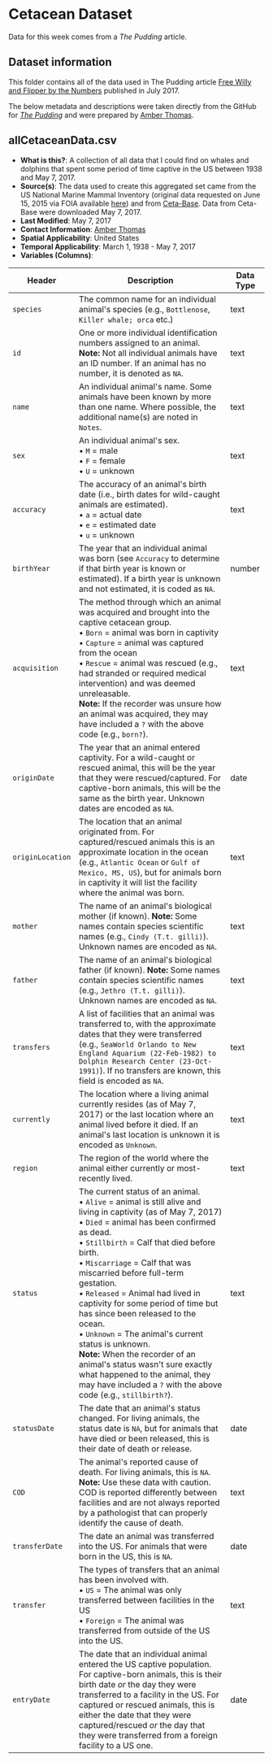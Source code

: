 # Cetacean Dataset

Data for this week comes from a *The Pudding* article. 

## Dataset information

This folder contains all of the data used in The Pudding article [Free Willy and Flipper by the Numbers](https://pudding.cool/2017/07/cetaceans/) published in July 2017. 

The below metadata and descriptions were taken directly from the GitHub for *[The Pudding](https://github.com/the-pudding/data/tree/master/cetaceans)* and were prepared by [Amber Thomas](https://twitter.com/proquesasker).

## allCetaceanData.csv

- 	**What is this?**: A collection of all data that I could find on whales and dolphins that spent some period of time captive in the US between 1938 and May 7, 2017. 
-   **Source(s)**: The data used to create this aggregated set came from the US National Marine Mammal Inventory (original data requested on June 15, 2015 via FOIA available [here](https://foiaonline.regulations.gov/foia/action/public/view/request?objectId=090004d28075988d)) and from [Ceta-Base](http://www.cetabase.org/). Data from Ceta-Base were downloaded May 7, 2017. 
-   **Last Modified**: May 7, 2017
-   **Contact Information**: [Amber Thomas](mailto:amber@polygraph.cool)
-   **Spatial Applicability**: United States
-   **Temporal Applicability**: March 1, 1938 - May 7, 2017
-   **Variables (Columns)**:

| Header | Description | Data Type |
|---|---|---|
| `species` | The common name for an individual animal's species (e.g., `Bottlenose`, `Killer whale; orca` etc.) | text |
| `id` | One or more individual identification numbers assigned to an animal. **Note:** Not all individual animals have an ID number. If an animal has no number, it is denoted as `NA`. | text |
| `name` | An individual animal's name. Some animals have been known by more than one name. Where possible, the additional name(s) are noted in `Notes`. | text |
| `sex` | An individual animal's sex. <br/>&bull; `M` = male<br/>&bull; `F` = female<br/>&bull; `U` = unknown | text |
| `accuracy` | The accuracy of an animal's birth date (i.e., birth dates for wild-caught animals are estimated). <br/>&bull; `a` = actual date <br/> &bull; `e` = estimated date <br/>&bull; `u` = unknown | text |
| `birthYear` | The year that an individual animal was born (see `Accuracy` to determine if that birth year is known or estimated). If a birth year is unknown and not estimated, it is coded as `NA`. | number |
| `acquisition` | The method through which an animal was acquired and brought into the captive cetacean group. <br/> &bull; `Born` = animal was born in captivity <br/> &bull; `Capture` = animal was captured from the ocean <br/> &bull; `Rescue` = animal was rescued (e.g., had stranded or required medical intervention) and was deemed unreleasable. <br/> **Note:** If the recorder was unsure how an animal was acquired, they may have included a `?` with the above code (e.g., `born?`). | text |
| `originDate` | The year that an animal entered captivity. For a wild-caught or rescued animal, this will be the year that they were rescued/captured. For captive-born animals, this will be the same as the birth year. Unknown dates are encoded as `NA`. | date | 
| `originLocation` | The location that an animal originated from. For captured/rescued animals this is an approximate location in the ocean (e.g., `Atlantic Ocean` or `Gulf of Mexico, MS, US`), but for animals born in captivity it will list the facility where the animal was born. | text |
| `mother` | The name of an animal's biological mother (if known). **Note:** Some names contain species scientific names (e.g., `Cindy (T.t. gilli)`). Unknown names are encoded as `NA`.| text |
| `father` | The name of an animal's biological father (if known). **Note:** Some names contain species scientific names (e.g., `Jethro (T.t. gilli)`). Unknown names are encoded as `NA`.| text |
| `transfers` | A list of facilities that an animal was transferred to, with the approximate dates that they were transferred (e.g., `SeaWorld Orlando to New England Aquarium (22-Feb-1982) to Dolphin Research Center (23-Oct-1991)`). If no transfers are known, this field is encoded as `NA`. | text | 
| `currently` | The location where a living animal currently resides (as of May 7, 2017) or the last location where an animal lived before it died. If an animal's last location is unknown it is encoded as `Unknown`. | text |
| `region` | The region of the world where the animal either currently or most-recently lived. | text |
| `status` | The current status of an animal. <br/> &bull; `Alive` = animal is still alive and living in captivity (as of May 7, 2017) <br/> &bull; `Died` = animal has been confirmed as dead. <br/> &bull; `Stillbirth` = Calf that died before birth. <br/>&bull; `Miscarriage` = Calf that was miscarried before full-term gestation. <br/>&bull; `Released` = Animal had lived in captivity for some period of time but has since been released to the ocean. <br/> &bull; `Unknown` = The animal's current status is unknown. <br/> **Note:** When the recorder of an animal's status wasn't sure exactly what happened to the animal, they may have included a `?` with the above code (e.g., `stillbirth?`). | text |
| `statusDate` | The date that an animal's status changed. For living animals, the status date is `NA`, but for animals that have died or been released, this is their date of death or release. | date |
| `COD` | The animal's reported cause of death. For living animals, this is `NA`. <br/>**Note:** Use these data with caution. COD is reported differently between facilities and are not always reported by a pathologist that can properly identify the cause of death. | text |
| `transferDate` | The date an animal was transferred into the US. For animals that were born in the US, this is `NA`. | date |
| `transfer` | The types of transfers that an animal has been involved with. <br/>&bull; `US` = The animal was only transferred between facilities in the US <br/>&bull; `Foreign` = The animal was transferred from outside of the US into the US. | text |
| `entryDate` | The date that an individual animal entered the US captive population. For captive-born animals, this is their birth date *or* the day they were transferred to a facility in the US. For captured or rescued animals, this is either the date that they were captured/rescued *or* the day that they were transferred from a foreign facility to a US one. | date | 

